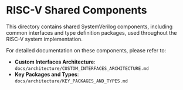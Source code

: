 # RISC-V Shared Components

This directory contains shared SystemVerilog components, including common interfaces and type definition packages, used throughout the RISC-V system implementation.

For detailed documentation on these components, please refer to:

- **Custom Interfaces Architecture**: `docs/architecture/CUSTOM_INTERFACES_ARCHITECTURE.md`
- **Key Packages and Types**: `docs/architecture/KEY_PACKAGES_AND_TYPES.md`